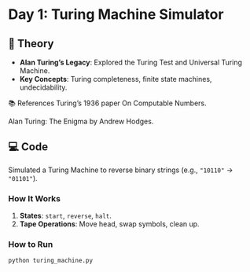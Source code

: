 # Day 1: Turing Machine Simulator  

## 🧠 Theory  
- **Alan Turing’s Legacy**: Explored the Turing Test and Universal Turing Machine.  
- **Key Concepts**: Turing completeness, finite state machines, undecidability.  

📚 References
Turing’s 1936 paper On Computable Numbers.

Alan Turing: The Enigma by Andrew Hodges.

## 💻 Code  
Simulated a Turing Machine to reverse binary strings (e.g., `"10110"` → `"01101"`).  

### How It Works  
1. **States**: `start`, `reverse`, `halt`.  
2. **Tape Operations**: Move head, swap symbols, clean up.  

### How to Run  
```bash  
python turing_machine.py  